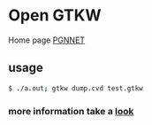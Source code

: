 # Open GTKW
Home page [PGNNET](https://pgnnet.github.io)

## usage

``` sh
$ ./a.out; gtkw dump.cvd test.gtkw
```

### more information take a [look](#)
